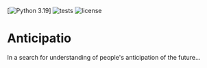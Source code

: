 [![Python 3.19](https://img.shields.io/badge/python-3.10-blue.svg)]
![tests](https://github.com/maciejskorski/anticipatio/actions/workflows/build_test.yml/badge.svg)
![license](https://img.shields.io/pypi/l/fpvgcc.svg?color=blue)
# Anticipatio
In a search for understanding of people's anticipation of the future...
